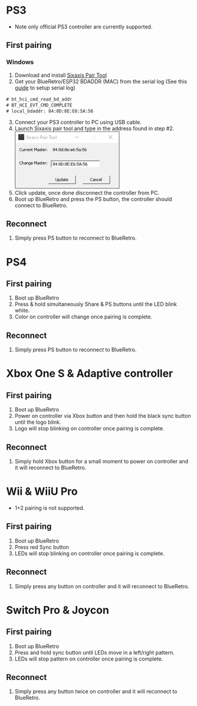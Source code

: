 # PS3
* Note only official PS3 controller are currently supported.
## First pairing
### Windows
1. Download and install [Sixaxis Pair Tool](https://sixaxispairtool.en.lo4d.com/windows#:~:text=The%20Sixaxis%20Pair%20Tool%20is,games%20with%20your%20PS3%20controller.)
2. Get your BlueRetro/ESP32 BDADDR (MAC) from the serial log (See this [guide](https://github.com/darthcloud/BlueRetro/wiki/Getting-BlueRetro-debug-logs-via-Serial-port-Windows-10) to setup serial log)
```
# bt_hci_cmd_read_bd_addr
# BT_HCI_EVT_CMD_COMPLETE
# local_bdaddr: 84:0D:8E:E6:5A:56
```
3. Connect your PS3 controller to PC using USB cable.
4. Launch Sixaxis pair tool and type in the address found in step #2.\
![](img/SixaxisPairTool_v0FDiegEiq.png)
5. Click update, once done disconnect the controller from PC.
6. Boot up BlueRetro and press the PS button, the controller should connect to BlueRetro.
## Reconnect
1. Simply press PS button to reconnect to BlueRetro.
# PS4
## First pairing
1. Boot up BlueRetro
2. Press & hold simultaneously Share & PS buttons until the LED blink white.
3. Color on controller will change once pairing is complete.
## Reconnect
1. Simply press PS button to reconnect to BlueRetro.
# Xbox One S & Adaptive controller
## First pairing
1. Boot up BlueRetro
2. Power on controller via Xbox button and then hold the black sync button until the logo blink.
3. Logo will stop blinking on controller once pairing is complete.
## Reconnect
1. Simply hold Xbox button for a small moment to power on controller and it will reconnect to BlueRetro.
# Wii & WiiU Pro
* 1+2 pairing is not supported.
## First pairing
1. Boot up BlueRetro
2. Press red Sync button
3. LEDs will stop blinking on controller once pairing is complete.
## Reconnect
1. Simply press any button on controller and it will reconnect to BlueRetro.
# Switch Pro & Joycon
## First pairing
1. Boot up BlueRetro
2. Press and hold sync button until LEDs move in a left/right pattern.
3. LEDs will stop pattern on controller once pairing is complete.
## Reconnect
1. Simply press any button twice on controller and it will reconnect to BlueRetro.